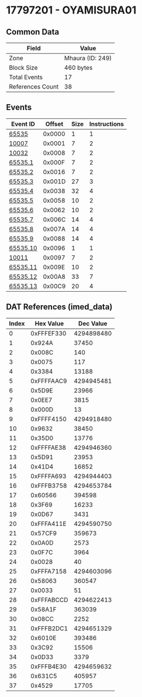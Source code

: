 # 17797201 - OYAMISURA01

## Common Data

| Field            | Value            |
|------------------|------------------|
| Zone             | Mhaura (ID: 249) |
| Block Size       | 460 bytes        |
| Total Events     | 17               |
| References Count | 38               |

## Events

| Event ID                  | Offset   |   Size |   Instructions |
|---------------------------|----------|--------|----------------|
| [65535](./65535.md)       | 0x0000   |      1 |              1 |
| [10007](./10007.md)       | 0x0001   |      7 |              2 |
| [10032](./10032.md)       | 0x0008   |      7 |              2 |
| [65535.1](./65535.1.md)   | 0x000F   |      7 |              2 |
| [65535.2](./65535.2.md)   | 0x0016   |      7 |              2 |
| [65535.3](./65535.3.md)   | 0x001D   |     27 |              3 |
| [65535.4](./65535.4.md)   | 0x0038   |     32 |              4 |
| [65535.5](./65535.5.md)   | 0x0058   |     10 |              2 |
| [65535.6](./65535.6.md)   | 0x0062   |     10 |              2 |
| [65535.7](./65535.7.md)   | 0x006C   |     14 |              4 |
| [65535.8](./65535.8.md)   | 0x007A   |     14 |              4 |
| [65535.9](./65535.9.md)   | 0x0088   |     14 |              4 |
| [65535.10](./65535.10.md) | 0x0096   |      1 |              1 |
| [10011](./10011.md)       | 0x0097   |      7 |              2 |
| [65535.11](./65535.11.md) | 0x009E   |     10 |              2 |
| [65535.12](./65535.12.md) | 0x00A8   |     33 |              7 |
| [65535.13](./65535.13.md) | 0x00C9   |     20 |              4 |

## DAT References (imed_data)

|   Index | Hex Value   |   Dec Value |
|---------|-------------|-------------|
|       0 | 0xFFFEF330  |  4294898480 |
|       1 | 0x924A      |       37450 |
|       2 | 0x008C      |         140 |
|       3 | 0x0075      |         117 |
|       4 | 0x3384      |       13188 |
|       5 | 0xFFFFAAC9  |  4294945481 |
|       6 | 0x5D9E      |       23966 |
|       7 | 0x0EE7      |        3815 |
|       8 | 0x000D      |          13 |
|       9 | 0xFFFF4150  |  4294918480 |
|      10 | 0x9632      |       38450 |
|      11 | 0x35D0      |       13776 |
|      12 | 0xFFFFAE38  |  4294946360 |
|      13 | 0x5D91      |       23953 |
|      14 | 0x41D4      |       16852 |
|      15 | 0xFFFFA693  |  4294944403 |
|      16 | 0xFFFB3758  |  4294653784 |
|      17 | 0x60566     |      394598 |
|      18 | 0x3F69      |       16233 |
|      19 | 0x0D67      |        3431 |
|      20 | 0xFFFA411E  |  4294590750 |
|      21 | 0x57CF9     |      359673 |
|      22 | 0x0A0D      |        2573 |
|      23 | 0x0F7C      |        3964 |
|      24 | 0x0028      |          40 |
|      25 | 0xFFFA7158  |  4294603096 |
|      26 | 0x58063     |      360547 |
|      27 | 0x0033      |          51 |
|      28 | 0xFFFABCCD  |  4294622413 |
|      29 | 0x58A1F     |      363039 |
|      30 | 0x08CC      |        2252 |
|      31 | 0xFFFB2DC1  |  4294651329 |
|      32 | 0x6010E     |      393486 |
|      33 | 0x3C92      |       15506 |
|      34 | 0x0D33      |        3379 |
|      35 | 0xFFFB4E30  |  4294659632 |
|      36 | 0x631C5     |      405957 |
|      37 | 0x4529      |       17705 |

